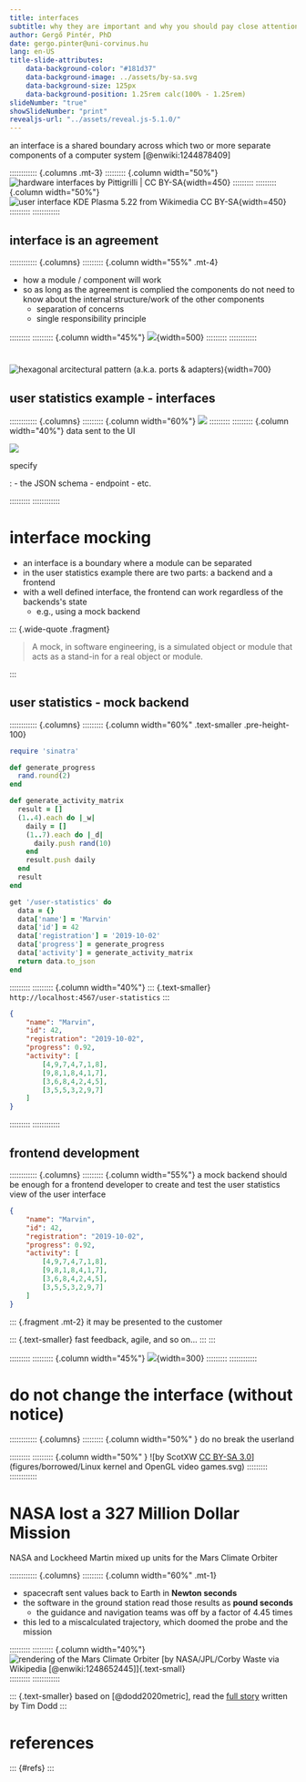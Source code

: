 ```yaml
---
title: interfaces
subtitle: why they are important and why you should pay close attention to interface definition
author: Gergő Pintér, PhD
date: gergo.pinter@uni-corvinus.hu
lang: en-US
title-slide-attributes:
    data-background-color: "#181d37"
    data-background-image: ../assets/by-sa.svg
    data-background-size: 125px
    data-background-position: 1.25rem calc(100% - 1.25rem)
slideNumber: "true"
showSlideNumber: "print"
revealjs-url: "../assets/reveal.js-5.1.0/"
---
```


an interface is a shared boundary across which two or more separate components of a computer system [@enwiki:1244878409]

:::::::::::: {.columns .mt-3}
::::::::: {.column width="50%"}
![hardware interfaces by [Pittigrilli](https://en.wikipedia.org/wiki/File:RJ-45_Ethernet_socket_on_Lenovo_T410_Laptop.jpg) | [CC BY-SA](https://creativecommons.org/licenses/by-sa/4.0/)](figures/borrowed/RJ-45_Ethernet_socket_on_Lenovo_T410_Laptop.jpg){width=450}
:::::::::
::::::::: {.column width="50%"}
![user interface KDE Plasma 5.22 from [Wikimedia](https://commons.wikimedia.org/wiki/File:KDE_Plasma_5.22.png) [CC BY-SA](https://creativecommons.org/licenses/by-sa/4.0/)](figures/borrowed/KDE_Plasma_5.22.png){width=450}
:::::::::
::::::::::::


## interface is an agreement

:::::::::::: {.columns}
::::::::: {.column width="55%" .mt-4}
- how a module / component will work
- so as long as the agreement is complied the components do not need to know about the internal structure/work of the other components
    - separation of concerns
    - single responsibility principle

:::::::::
::::::::: {.column width="45%"}
![](figures/publicdomainvectors/business-handshake-hands.svg){width=500}
:::::::::
::::::::::::

#

![hexagonal arcitectural pattern (a.k.a. ports & adapters)](figures/hexagonal_interface.drawio.svg){width=700}


## user statistics example - interfaces

:::::::::::: {.columns}
::::::::: {.column width="60%"}
![](figures/user_statistics/component_interface.svg)
:::::::::
::::::::: {.column width="40%"}
data sent to the UI

![](figures/user_statistics/user_data_light.svg)

specify

:    - the JSON schema
     - endpoint
     - etc.

:::::::::
::::::::::::

# interface mocking

- an interface is a boundary where a module can be separated
- in the user statistics example there are two parts: a backend and a frontend
- with a well defined interface, the frontend can work regardless of the backends's state
    - e.g., using a mock backend

::: {.wide-quote .fragment}
> A mock, in software engineering, is a simulated object or module that acts as a stand-in for a real object or module.
<!-- Mocks are often used in testing to isolate the behavior of a particular module or component and to verify that it behaves as expected. -->
:::


## user statistics - mock backend

:::::::::::: {.columns}
::::::::: {.column width="60%" .text-smaller .pre-height-100}
```ruby {#sinatra .number-lines style="height:450px"}
require 'sinatra'

def generate_progress
  rand.round(2)
end

def generate_activity_matrix
  result = []
  (1..4).each do |_w|
    daily = []
    (1..7).each do |_d|
      daily.push rand(10)
    end
    result.push daily
  end
  result
end

get '/user-statistics' do
  data = {}
  data['name'] = 'Marvin'
  data['id'] = 42
  data['registration'] = '2019-10-02'
  data['progress'] = generate_progress
  data['activity'] = generate_activity_matrix
  return data.to_json
end
```
:::::::::
::::::::: {.column width="40%"}
::: {.text-smaller}
`http://localhost:4567/user-statistics`
:::

```json
{
    "name": "Marvin",
    "id": 42,
    "registration": "2019-10-02",
    "progress": 0.92,
    "activity": [
        [4,9,7,4,7,1,8],
        [9,8,1,8,4,1,7],
        [3,6,8,4,2,4,5],
        [3,5,5,3,2,9,7]
    ]
}
```
:::::::::
::::::::::::

## frontend development

:::::::::::: {.columns}
::::::::: {.column width="55%"}
a mock backend should be enough for a frontend developer to create and test the user statistics view of the user interface

```json
{
    "name": "Marvin",
    "id": 42,
    "registration": "2019-10-02",
    "progress": 0.92,
    "activity": [
        [4,9,7,4,7,1,8],
        [9,8,1,8,4,1,7],
        [3,6,8,4,2,4,5],
        [3,5,5,3,2,9,7]
    ]
}
```

::: {.fragment .mt-2}
it may be presented to the customer

::: {.text-smaller}
fast feedback, agile, and so on...
:::
:::

:::::::::
::::::::: {.column width="45%"}
![](figures/user_stats.drawio.svg){width=300}
:::::::::
::::::::::::


# do not change the interface (without notice)

:::::::::::: {.columns}
::::::::: {.column width="50%" }
do no break the userland

:::::::::
::::::::: {.column width="50%" }
![by ScotXW [CC BY-SA 3.0](https://creativecommons.org/licenses/by-sa/3.0/)](figures/borrowed/Linux kernel and OpenGL video games.svg)
:::::::::
::::::::::::

# NASA lost a 327 Million Dollar Mission

NASA and Lockheed Martin mixed up units for the Mars Climate Orbiter

:::::::::::: {.columns}
::::::::: {.column width="60%" .mt-1}
- spacecraft sent values back to Earth in **Newton seconds**
- the software in the ground station read those results as **pound seconds**
    - the guidance and navigation teams was off by a factor of 4.45 times
- this led to a miscalculated trajectory, which doomed the probe and the mission

:::::::::
::::::::: {.column width="40%"}
![rendering of the Mars Climate Orbiter [by NASA/JPL/Corby Waste via [Wikipedia](https://en.wikipedia.org/wiki/File:Mars_Climate_Orbiter_2.jpg) [@enwiki:1248652445]]{.text-small}](figures/borrowed/Mars_Climate_Orbiter_2.jpg)
:::::::::
::::::::::::

::: {.text-smaller}
based on [@dodd2020metric], read the [full story](https://everydayastronaut.com/mars-climate-orbiter/) written by Tim Dodd
:::


# references

::: {#refs}
:::

